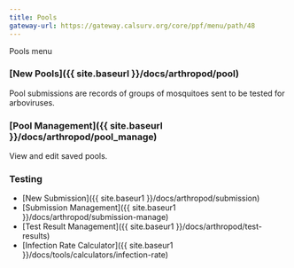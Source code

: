 ```yaml
---
title: Pools
gateway-url: https://gateway.calsurv.org/core/ppf/menu/path/48
---
```

Pools menu

### [New Pools]({{ site.baseurl }}/docs/arthropod/pool)
Pool submissions are records of groups of mosquitoes sent to be tested for arboviruses.

### [Pool Management]({{ site.baseurl }}/docs/arthropod/pool_manage)
View and edit saved pools.

### Testing
* [New Submission]({{ site.baseur1 }}/docs/arthropod/submission)
* [Submission Management]({{ site.baseur1 }}/docs/arthropod/submission-manage)
* [Test Result Management]({{ site.baseur1 }}/docs/arthropod/test-results)
* [Infection Rate Calculator]({{ site.baseur1 }}/docs/tools/calculators/infection-rate)
